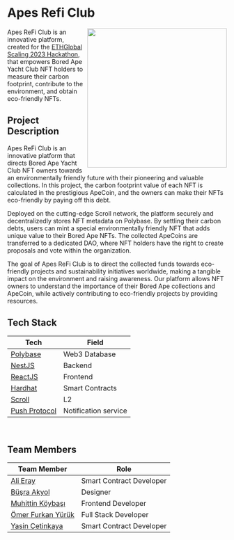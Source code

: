 # Apes Refi Club
<img style="width: 320px" align="right" src="https://raw.githubusercontent.com/itublockchain/apes-refi-club/master/docs/logo.png">

Apes ReFi Club is an innovative platform, created for the [ETHGlobal Scaling 2023 Hackathon](https://ethglobal.com/events/scaling2023), that empowers Bored Ape Yacht Club NFT holders to measure their carbon footprint, contribute to the environment, and obtain eco-friendly NFTs.

## Project Description
Apes ReFi Club is an innovative platform that directs Bored Ape Yacht Club NFT owners towards an environmentally friendly future with their pioneering and valuable collections. In this project, the carbon footprint value of each NFT is calculated in the prestigious ApeCoin, and the owners can make their NFTs eco-friendly by paying off this debt.

Deployed on the cutting-edge Scroll network, the platform securely and decentralizedly stores NFT metadata on Polybase. By settling their carbon debts, users can mint a special environmentally friendly NFT that adds unique value to their Bored Ape NFTs. The collected ApeCoins are transferred to a dedicated DAO, where NFT holders have the right to create proposals and vote within the organization.

The goal of Apes ReFi Club is to direct the collected funds towards eco-friendly projects and sustainability initiatives worldwide, making a tangible impact on the environment and raising awareness. Our platform allows NFT owners to understand the importance of their Bored Ape collections and ApeCoin, while actively contributing to eco-friendly projects by providing resources.

## Tech Stack

| Tech                               | Field                 |
| ---------------------------------- | --------------------- |
| [Polybase](https://polybase.xyz/)  | Web3 Database         |
| [NestJS](https://nestjs.com/)      | Backend               |
| [ReactJS](https://react.dev/)      | Frontend              |
| [Hardhat](https://hardhat.org/)    | Smart Contracts       |
| [Scroll](https://scroll.io/)       | L2                    |
| [Push Protocol](https://push.org/) | Notification service  |


<br/>

## Team Members

| Team Member                                            | Role                     |
| ------------------------------------------------------ | ------------------------ |
| [Ali Eray](https://github.com/alieraay)                | Smart Contract Developer |
| [Büşra Akyol](https://twitter.com/eurideirs)           | Designer                 |
| [Muhittin Köybaşı](https://github.com/koybasimuhittin) | Frontend Developer       |
| [Ömer Furkan Yürük](https://github.com/oemerfurkan)    | Full Stack Developer     |
| [Yasin Çetinkaya](https://github.com/yasincet)         | Smart Contract Developer |
